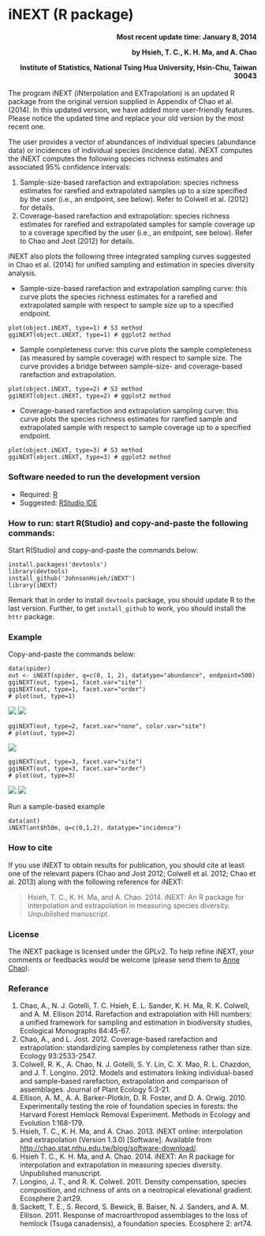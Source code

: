 iNEXT (R package)
=================

<h4 style="text-align: right;">
Most recent update time: January 8, 2014

by Hsieh, T. C., K. H. Ma, and A. Chao

Institute of Statistics, National Tsing Hua University, Hsin-Chu, Taiwan
30043
</h4>
The program iNEXT (iNterpolation and EXTrapolation) is an updated R
package from the original version supplied in Appendix of Chao et al.
(2014). In this updated version, we have added more user-friendly
features. Please notice the updated time and replace your old version by
the most recent one.

The user provides a vector of abundances of individual species
(abundance data) or incidences of individual species (incidence data).
iNEXT computes the iNEXT computes the following species richness
estimates and associated 95% confidence intervals:

1.  Sample-size-based rarefaction and extrapolation: species richness
    estimates for rarefied and extrapolated samples up to a size
    specified by the user (i.e., an endpoint, see below). Refer to
    Colwell et al. (2012) for details.
2.  Coverage-based rarefaction and extrapolation: species richness
    estimates for rarefied and extrapolated samples for sample coverage
    up to a coverage specified by the user (i.e., an endpoint, see
    below). Refer to Chao and Jost (2012) for details.

iNEXT also plots the following three integrated sampling curves
suggested in Chao et al. (2014) for unified sampling and estimation in
species diversity analysis.

-   Sample-size-based rarefaction and extrapolation sampling curve: this
    curve plots the species richness estimates for a rarefied and
    extrapolated sample with respect to sample size up to a specified
    endpoint.

<!-- -->

    plot(object.iNEXT, type=1) # S3 method
    ggiNEXT(object.iNEXT, type=1) # ggplot2 method

-   Sample completeness curve: this curve plots the sample completeness
    (as measured by sample coverage) with respect to sample size. The
    curve provides a bridge between sample-size- and coverage-based
    rarefaction and extrapolation.

<!-- -->

    plot(object.iNEXT, type=2) # S3 method
    ggiNEXT(object.iNEXT, type=2) # ggplot2 method

-   Coverage-based rarefaction and extrapolation sampling curve: this
    curve plots the species richness estimates for rarefied sample and
    extrapolated sample with respect to sample coverage up to a
    specified endpoint.

<!-- -->

    plot(object.iNEXT, type=3) # S3 method
    ggiNEXT(object.iNEXT, type=3) # ggplot2 method

### Software needed to run the development version

-   Required: [R](http://cran.rstudio.com/)
-   Suggested: [RStudio IDE](http://www.rstudio.com/ide/download/)

### How to run: start R(Studio) and copy-and-paste the following commands:

Start R(Studio) and copy-and-paste the commands below:

    install.packages('devtools')
    library(devtools)
    install_github('JohnsonHsieh/iNEXT')
    library(iNEXT)

Remark that in order to install `devtools` package, you should update R
to the last version. Further, to get `install_github` to work, you
should install the `httr` package.

### Example

Copy-and-paste the commands below:

    data(spider)
    out <- iNEXT(spider, q=c(0, 1, 2), datatype="abundance", endpoint=500)
    ggiNEXT(out, type=1, facet.var="site")
    ggiNEXT(out, type=1, facet.var="order")
    # plot(out, type=1) 

![](./README_files/figure-markdown_strict/ex1-1.png)
![](./README_files/figure-markdown_strict/ex1-2.png)

    ggiNEXT(out, type=2, facet.var="none", color.var="site")
    # plot(out, type=2)

![](./README_files/figure-markdown_strict/ex2-1.png)

    ggiNEXT(out, type=3, facet.var="site")
    ggiNEXT(out, type=3, facet.var="order")
    # plot(out, type=3)

![](./README_files/figure-markdown_strict/ex3-1.png)
![](./README_files/figure-markdown_strict/ex3-2.png)

Run a sample-based example

    data(ant)
    iNEXT(ant$h50m, q=c(0,1,2), datatype="incidence") 

### How to cite

If you use iNEXT to obtain results for publication, you should cite at
least one of the relevant papers (Chao and Jost 2012; Colwell et al.
2012; Chao et al. 2013) along with the following reference for iNEXT:

> Hsieh, T. C., K. H. Ma, and A. Chao. 2014. iNEXT: An R package for
> interpolation and extrapolation in measuring species diversity.
> Unpublished manuscript.

### License

The iNEXT package is licensed under the GPLv2. To help refine iNEXT,
your comments or feedbacks would be welcome (please send them to [Anne
Chao](chao@stat.nthu.edu.tw)).

### Referance

1.  Chao, A., N. J. Gotelli, T. C. Hsieh, E. L. Sander, K. H. Ma, R. K.
    Colwell, and A. M. Ellison 2014. Rarefaction and extrapolation with
    Hill numbers: a unified framework for sampling and estimation in
    biodiversity studies, Ecological Monographs 84:45-67.
2.  Chao, A., and L. Jost. 2012. Coverage-based rarefaction and
    extrapolation: standardizing samples by completeness rather than
    size. Ecology 93:2533-2547.
3.  Colwell, R. K., A. Chao, N. J. Gotelli, S. Y. Lin, C. X. Mao, R. L.
    Chazdon, and J. T. Longino. 2012. Models and estimators linking
    individual-based and sample-based rarefaction, extrapolation and
    comparison of assemblages. Journal of Plant Ecology 5:3-21.
4.  Ellison, A. M., A. A. Barker-Plotkin, D. R. Foster, and D. A. Orwig.
    2010. Experimentally testing the role of foundation species in
    forests: the Harvard Forest Hemlock Removal Experiment. Methods in
    Ecology and Evolution 1:168-179.
5.  Hsieh, T. C., K. H. Ma, and A. Chao. 2013. iNEXT online:
    interpolation and extrapolation (Version 1.3.0) [Software].
    Available from
    <http://chao.stat.nthu.edu.tw/blog/software-download/>.
6.  Hsieh T. C., K. H. Ma, and A. Chao. 2014. iNEXT: An R package for
    interpolation and extrapolation in measuring species diversity.
    Unpublished manuscript.
7.  Longino, J. T., and R. K. Colwell. 2011. Density compensation,
    species composition, and richness of ants on a neotropical
    elevational gradient. Ecosphere 2:art29.
8.  Sackett, T. E., S. Record, S. Bewick, B. Baiser, N. J. Sanders, and
    A. M. Ellison. 2011. Response of macroarthropod assemblages to the
    loss of hemlock (Tsuga canadensis), a foundation species. Ecosphere
    2: art74.
